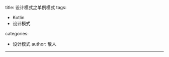 title: 设计模式之单例模式
tags:
  - Kotlin
  - 设计模式

categories:
  - 设计模式
 author: 散人
---


<!--stackedit_data:
eyJoaXN0b3J5IjpbMTU1MTU5MDc2MF19
-->